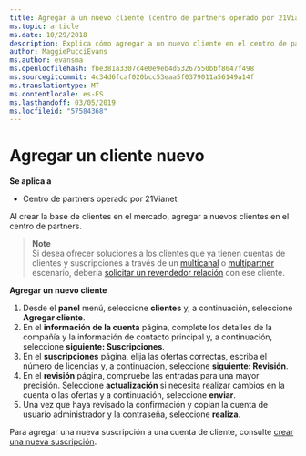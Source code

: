 ```yaml
---
title: Agregar a un nuevo cliente (centro de partners operado por 21Vianet)
ms.topic: article
ms.date: 10/29/2018
description: Explica cómo agregar a un nuevo cliente en el centro de partners operado por 21Vianet.
author: MaggiePucciEvans
ms.author: evansma
ms.openlocfilehash: fbe381a3307c4e0e9eb4d53267550bbf8047f498
ms.sourcegitcommit: 4c34d6fcaf020bcc53eaa5f0379011a56149a14f
ms.translationtype: MT
ms.contentlocale: es-ES
ms.lasthandoff: 03/05/2019
ms.locfileid: "57584368"
---
```

# <a name="add-a-new-customer"></a>Agregar un cliente nuevo

**Se aplica a**

-   Centro de partners operado por 21Vianet

Al crear la base de clientes en el mercado, agregar a nuevos clientes en el centro de partners.

>**Note**<br> Si desea ofrecer soluciones a los clientes que ya tienen cuentas de clientes y suscripciones a través de un [multicanal](multichannel.md) o [multipartner](multipartner.md) escenario, debería [solicitar un revendedor relación](request-a-relationship-with-a-customer.md) con ese cliente.

**Agregar un nuevo cliente**

1.  Desde el **panel** menú, seleccione **clientes** y, a continuación, seleccione **Agregar cliente**.
2.  En el **información de la cuenta** página, complete los detalles de la compañía y la información de contacto principal y, a continuación, seleccione **siguiente: Suscripciones**.
3.  En el **suscripciones** página, elija las ofertas correctas, escriba el número de licencias y, a continuación, seleccione **siguiente: Revisión**.
4.  En el **revisión** página, compruebe las entradas para una mayor precisión. Seleccione **actualización** si necesita realizar cambios en la cuenta o las ofertas y a continuación, seleccione **enviar**.
5.  Una vez que haya revisado la confirmación y copian la cuenta de usuario administrador y la contraseña, seleccione **realiza**.

Para agregar una nueva suscripción a una cuenta de cliente, consulte [crear una nueva suscripción](create-a-new-subscription.md).

